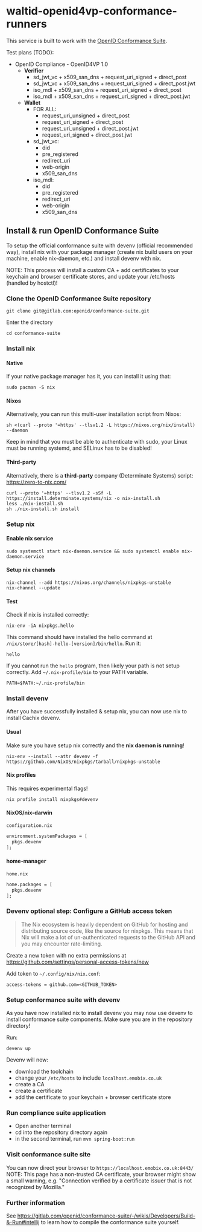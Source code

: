 # waltid-openid4vp-conformance-runners

This service is built to work with the [OpenID Conformance Suite](https://gitlab.com/openid/conformance-suite).

Test plans (TODO):

- OpenID Compliance - OpenID4VP 1.0
    - **Verifier**
        - sd_jwt_vc + x509_san_dns + request_uri_signed + direct_post
        - sd_jwt_vc + x509_san_dns + request_uri_signed + direct_post.jwt
        - iso_mdl + x509_san_dns + request_uri_signed + direct_post
        - iso_mdl + x509_san_dns + request_uri_signed + direct_post.jwt
    - **Wallet**
        - FOR ALL:
            - request_uri_unsigned + direct_post
            - request_uri_signed + direct_post
            - request_uri_unsigned + direct_post.jwt
            - request_uri_signed + direct_post.jwt
        - sd_jwt_vc:
            - did
            - pre_registered
            - redirect_uri
            - web-origin
            - x509_san_dns
        - iso_mdl:
            - did
            - pre_registered
            - redirect_uri
            - web-origin
            - x509_san_dns


## Install & run OpenID Conformance Suite
To setup the official conformance suite with devenv (official recommended way), install nix with your package manager (create nix build users on your machine, enable nix-daemon, etc.) and install devenv with nix.

NOTE: This process will install a custom CA + add certificates to your keychain and browser certificate stores, and update your /etc/hosts (handled by hostctl)! 


### Clone the OpenID Conformance Suite repository
```shell
git clone git@gitlab.com:openid/conformance-suite.git
```

Enter the directory
```shell
cd conformance-suite
```

### Install nix

#### Native
If your native package manager has it, you can install it using that:
```shell
sudo pacman -S nix
```

#### Nixos
Alternatively, you can run this multi-user installation script from Nixos:
```shell
sh <(curl --proto '=https' --tlsv1.2 -L https://nixos.org/nix/install) --daemon
```
Keep in mind that you must be able to authenticate with sudo, your Linux must be running systemd, and SELinux has to be disabled!

#### Third-party
Alternatively, there is a **third-party** company (Determinate Systems) script: https://zero-to-nix.com/
```shell
curl --proto '=https' --tlsv1.2 -sSf -L https://install.determinate.systems/nix -o nix-install.sh
less ./nix-install.sh
sh ./nix-install.sh install
```

### Setup nix
#### Enable nix service
```shell
sudo systemctl start nix-daemon.service && sudo systemctl enable nix-daemon.service
```

#### Setup nix channels
```shell
nix-channel --add https://nixos.org/channels/nixpkgs-unstable
nix-channel --update
```

#### Test
Check if nix is installed correctly:
```shell
nix-env -iA nixpkgs.hello
```
This command should have installed the hello command at `/nix/store/[hash]-hello-[version]/bin/hello`.
Run it:
```shell
hello
```

If you cannot run the `hello` program, then likely your path is not setup correctly.
Add `~/.nix-profile/bin` to your PATH variable.
```shell
PATH=$PATH:~/.nix-profile/bin
```

### Install devenv
After you have successfully installed & setup nix, you can now use nix to install Cachix devenv.

#### Usual
Make sure you have setup nix correctly and the **nix daemon is running**!
```shell
nix-env --install --attr devenv -f https://github.com/NixOS/nixpkgs/tarball/nixpkgs-unstable
```

#### Nix profiles
This requires experimental flags!
```shell
nix profile install nixpkgs#devenv
```

#### NixOS/nix-darwin
`configuration.nix`
```nix
environment.systemPackages = [
  pkgs.devenv
];
```

#### home-manager
`home.nix`
```nix
home.packages = [
  pkgs.devenv
];
```

### Devenv optional step: Configure a GitHub access token
> The Nix ecosystem is heavily dependent on GitHub for hosting and distributing source code, like the source for nixpkgs.
> This means that Nix will make a lot of un-authenticated requests to the GitHub API and you may encounter rate-limiting.

Create a new token with no extra permissions at https://github.com/settings/personal-access-tokens/new

Add token to `~/.config/nix/nix.conf`:
```shell
access-tokens = github.com=<GITHUB_TOKEN>
```

### Setup conformance suite with devenv
As you have now installed nix to install devenv you may now use devenv to install conformance suite components.
Make sure you are in the repository directory!

Run:
```shell
devenv up
```

Devenv will now:
- download the toolchain
- change your `/etc/hosts` to include `localhost.emobix.co.uk`
- create a CA
- create a certificate
- add the certificate to your keychain + browser certificate store

### Run compliance suite application
- Open another terminal
- cd into the repository directory again
- in the second terminal, run `mvn spring-boot:run`

### Visit conformance suite site
You can now direct your browser to `https://localhost.emobix.co.uk:8443/`
NOTE: This page has a non-trusted CA certificate, your browser might show
a small warning, e.g. "Connection verified by a certificate issuer that is not recognized by Mozilla."


### Further information
See https://gitlab.com/openid/conformance-suite/-/wikis/Developers/Build-&-Run#intellij to learn
how to compile the conformance suite yourself.
